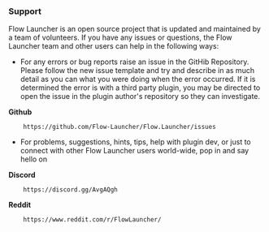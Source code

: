 ### Support

Flow Launcher is an open source project that is updated and maintained by a team of volunteers. If you have any issues or questions, the Flow Launcher team and other users can help in the following ways:

- For any errors or bug reports raise an issue in the GitHib Repository. Please follow the new issue template and try and describe in as much detail as you can what you were doing when the error occurred. If it is determined the error is with a third party plugin, you may be directed to open the issue in the plugin author's repository so they can investigate.

**Github**

        https://github.com/Flow-Launcher/Flow.Launcher/issues

- For problems, suggestions, hints, tips, help with plugin dev, or just to connect with other Flow Launcher users world-wide, pop in and say hello on

**Discord**

        https://discord.gg/AvgAQgh

**Reddit**

        https://www.reddit.com/r/FlowLauncher/
